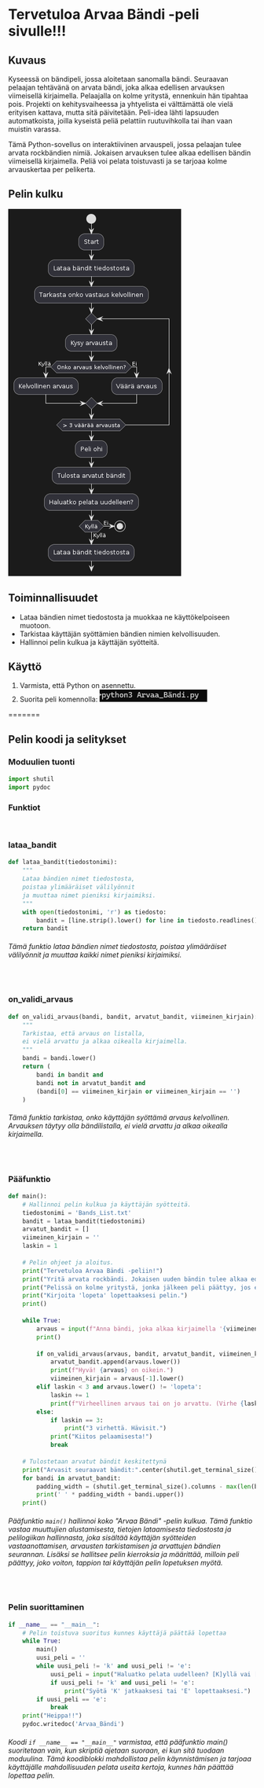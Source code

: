 # Tervetuloa Arvaa Bändi -peli sivulle!!!

## Kuvaus
Kyseessä on bändipeli, jossa aloitetaan sanomalla bändi. Seuraavan pelaajan tehtävänä on arvata bändi, joka alkaa edellisen arvauksen viimeisellä kirjaimella. Pelaajalla on kolme yritystä, ennenkuin hän tipahtaa pois. Projekti on kehitysvaiheessa ja yhtyelista ei välttämättä ole vielä erityisen kattava, mutta sitä päivitetään. Peli-idea lähti lapsuuden automatkoista, joilla kyseistä peliä pelattiin ruutuvihkolla tai ihan vaan muistin varassa.

Tämä Python-sovellus on interaktiivinen arvauspeli, jossa pelaajan tulee arvata rockbändien nimiä. Jokaisen arvauksen tulee alkaa edellisen bändin viimeisellä kirjaimella. Peliä voi pelata toistuvasti ja se tarjoaa kolme arvauskertaa per pelikerta.

## Pelin kulku
<img src="pelin virtauskaavio.png" alt="komento" style="">

## Toiminnallisuudet
- Lataa bändien nimet tiedostosta ja muokkaa ne käyttökelpoiseen muotoon.
- Tarkistaa käyttäjän syöttämien bändien nimien kelvollisuuden.
- Hallinnoi pelin kulkua ja käyttäjän syötteitä.


## Käyttö
1. Varmista, että Python on asennettu.
2. Suorita peli komennolla:
   <img src="Screenshot 2024-05-29 021312.png" alt="komento" style="">
    
=======

## Pelin koodi ja selitykset

### Moduulien tuonti
```python
import shutil
import pydoc 
```
### Funktiot
<br>

### lataa_bandit
```python
def lataa_bandit(tiedostonimi):
    """
    Lataa bändien nimet tiedostosta, 
    poistaa ylimääräiset välilyönnit 
    ja muuttaa nimet pieniksi kirjaimiksi.
    """
    with open(tiedostonimi, 'r') as tiedosto:
        bandit = [line.strip().lower() for line in tiedosto.readlines()]
    return bandit
```
###### Tämä funktio lataa bändien nimet tiedostosta, poistaa ylimääräiset välilyönnit ja muuttaa kaikki nimet pieniksi kirjaimiksi.
<br>

### on_validi_arvaus
```python
def on_validi_arvaus(bandi, bandit, arvatut_bandit, viimeinen_kirjain):
    """
    Tarkistaa, että arvaus on listalla, 
    ei vielä arvattu ja alkaa oikealla kirjaimella.
    """
    bandi = bandi.lower()
    return (
        bandi in bandit and
        bandi not in arvatut_bandit and
        (bandi[0] == viimeinen_kirjain or viimeinen_kirjain == '')
    )
```
###### Tämä funktio tarkistaa, onko käyttäjän syöttämä arvaus kelvollinen. Arvauksen täytyy olla bändilistalla, ei vielä arvattu ja alkaa oikealla kirjaimella.
<br>

### Pääfunktio
```python
def main():
    # Hallinnoi pelin kulkua ja käyttäjän syötteitä.
    tiedostonimi = 'Bands_List.txt'
    bandit = lataa_bandit(tiedostonimi)
    arvatut_bandit = []
    viimeinen_kirjain = ''
    laskin = 1

    # Pelin ohjeet ja aloitus.
    print("Tervetuloa Arvaa Bändi -peliin!")
    print("Yritä arvata rockbändi. Jokaisen uuden bändin tulee alkaa edellisen bändin viimeisellä kirjaimella.")
    print("Pelissä on kolme yritystä, jonka jälkeen peli päättyy, jos et arvaa oikein.")
    print("Kirjoita 'lopeta' lopettaaksesi pelin.")
    print()

    while True:
        arvaus = input(f"Anna bändi, joka alkaa kirjaimella '{viimeinen_kirjain.upper()}' (tai mikä tahansa, jos ensimmäinen arvaus): ").strip()
        print()

        if on_validi_arvaus(arvaus, bandit, arvatut_bandit, viimeinen_kirjain):
            arvatut_bandit.append(arvaus.lower())
            print(f"Hyvä! {arvaus} on oikein.")
            viimeinen_kirjain = arvaus[-1].lower()
        elif laskin < 3 and arvaus.lower() != 'lopeta':
            laskin += 1
            print(f"Virheellinen arvaus tai on jo arvattu. (Virhe {laskin-1}) Yritä uudelleen.")
        else:
            if laskin == 3:
                print("3 virhettä. Hävisit.")
            print("Kiitos pelaamisesta!")
            break

    # Tulostetaan arvatut bändit keskitettynä
    print("Arvasit seuraavat bändit:".center(shutil.get_terminal_size().columns))
    for bandi in arvatut_bandit:
        padding_width = (shutil.get_terminal_size().columns - max(len(bandi) for bandi in arvatut_bandit)) // 2
        print(' ' * padding_width + bandi.upper())
    print()
```
###### Pääfunktio `main()` hallinnoi koko "Arvaa Bändi" -pelin kulkua. Tämä funktio vastaa muuttujien alustamisesta, tietojen lataamisesta tiedostosta ja pelilogiikan hallinnasta, joka sisältää käyttäjän syötteiden vastaanottamisen, arvausten tarkistamisen ja arvattujen bändien seurannan. Lisäksi se hallitsee pelin kierroksia ja määrittää, milloin peli päättyy, joko voiton, tappion tai käyttäjän pelin lopetuksen myötä.
<br>

### Pelin suorittaminen
```python
if __name__ == "__main__":
    # Pelin toistuva suoritus kunnes käyttäjä päättää lopettaa
    while True:
        main()
        uusi_peli = ''
        while uusi_peli != 'k' and uusi_peli != 'e':
            uusi_peli = input("Haluatko pelata uudelleen? [K]yllä vai [E]i ").lower().strip()
            if uusi_peli != 'k' and uusi_peli != 'e':
                print("Syötä 'K' jatkaaksesi tai 'E' lopettaaksesi.")
        if uusi_peli == 'e':
            break
    print("Heippa!!")
    pydoc.writedoc('Arvaa_Bändi')
```
###### Koodi `if __name__ == "__main__"` varmistaa, että pääfunktio main() suoritetaan vain, kun skriptiä ajetaan suoraan, ei kun sitä tuodaan moduulina. Tämä koodiblokki mahdollistaa pelin käynnistämisen ja tarjoaa käyttäjälle mahdollisuuden pelata useita kertoja, kunnes hän päättää lopettaa pelin.



